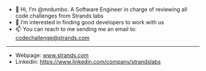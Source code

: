 - 👋  Hi, I’m @mrdumbo. A Software Engineer in charge of reviewing all code challenges from Strands labs
- 👀  I’m interested in finding good developers to work with us
- 📫  You can reach to me sending me an email to: codechallenge@strands.com

---

- Webpage: www.strands.com
- Linkedin: https://www.linkedin.com/company/strandslabs
